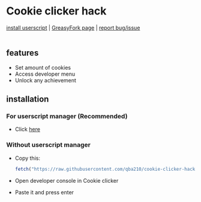 # Cookie clicker hack
[install userscript](https://raw.githubusercontent.com/qba210/cookie-clicker-hack/master/cookieclickerhack.user.js) | [GreasyFork page]() | [report bug/issue](https://github.com/qba210/cookie-clicker-hack/issues)
\
&nbsp; <!--it's line break-->

## features
- Set amount of cookies
- Access developer menu
- Unlock any achievement

## installation

### For userscript manager (Recommended)
- Click [here](https://raw.githubusercontent.com/qba210/cookie-clicker-hack/master/cookieclickerhack.user.js) <!-- or visit [GreasyFork]() page -->

### Without userscript manager
- Copy this:

  ```js
  fetch("https://raw.githubusercontent.com/qba210/cookie-clicker-hack/master/cookieclickerhack.user.js").then((res) => res.text().then((hack) => eval(hack)))
  ```
- Open developer console in Cookie clicker
- Paste it and press enter
